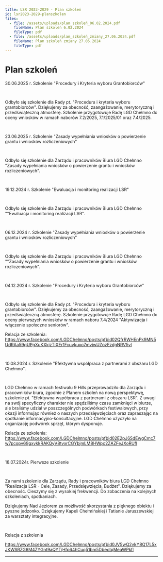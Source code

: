 ```yaml
---
title: LSR 2023-2029 - Plan szkoleń
id: lsr2023-2029-planszkolen
files:
  - file: /assets/uploads/plan_szkoleń_06.02.2024.pdf
    fileName: Plan szkoleń 6.02.2024
    fileType: pdf
  - file: /assets/uploads/plan_szkoleń_zmiany_27.06.2024.pdf
    fileName: Plan szkoleń zmiany 27.06.2024
    fileType: pdf
---
```

# Plan szkoleń

30.06.2025 r. Szkolenie "Procedury i Kryteria wyboru Grantobiorców"

<br>

Odbyło się szkolenie dla Rady pt. "Procedura i kryteria wyboru
 grantobiorców". Dziękujemy za obecność, zaangażowanie, merytoryczną i przedświąteczną atmosferę. Szkolenie przygotowuje Radę LGD Chełmno do oceny wniosków w ramach naborów 7.2/2025, 7.1/2025/01 oraz 7.4/2025.

<br>

23.06.2025 r. Szkolenie "Zasady wypełniania wniosków o powierzenie grantu i wniosków rozliczeniowych"

<br>

Odbyło się szkolenie dla Zarządu i pracowników Biura LGD Chełmno "Zasady wypełniania wniosków o powierzenie grantu i wniosków rozliczeniowych".

<br>

19.12.2024 r. Szkolenie "Ewaluacja i monitoring realizacji LSR"

<br>

Odbyło się szkolenie dla Zarządu i pracowników Biura LGD Chełmno ""Ewaluacja i monitoring realizacji LSR".

<br>

06.12.2024 r. Szkolenie "Zasady wypełniania wniosków o powierzenie grantu i wniosków rozliczeniowych"

<br>

Odbyło się szkolenie dla Zarządu i pracowników Biura LGD Chełmno ""Zasady wypełniania wniosków o powierzenie grantu i wniosków rozliczeniowych".

<br>

04.12.2024 r. Szkolenie "Procedury i Kryteria wyboru Grantobiorców"

<br>

Odbyło się szkolenie dla Rady pt. "Procedura i kryteria wyboru
 grantobiorców". Dziękujemy za obecność, zaangażowanie, merytoryczną i przedświąteczną atmosferę. Szkolenie przygotowuje Radę LGD Chełmno do oceny pierwszych wniosków w ramach naboru 7.4/2024 "Aktywizacja i włączenie społeczne seniorów". 

Relacja ze szkolenia: https://www.facebook.com/LGDChelmno/posts/pfbid02QfrRWHEnPk9MN5UdRAa59qUPgXuKXkjzTiXEr1Fcuykuxo7mvjwUZozEzdgNRV5yl

<br>

10.08.2024 r. Szkolenie "Efektywna współpraca z partnerami z obszaru LGD Chełmno".

<br>

LGD Chełmno w ramach festiwalu 9 Hills przeprowadziło dla Zarządu i pracowników biura, zgodnie z Planem szkoleń na nową perspektywę, szkolenie pt. "Efektywna współpraca z partnerami z obszaru LSR". Z uwagi na swój specyficzny charakter nie spędziliśmy czasu zamknięci w biurze, ale braliśmy udział w poszczególnych podwórkach festiwalowych, przy okazji informując również o naszych przedsięwzięciach oraz zapraszając na spotkanie informacyjno-konsultacyjne. LGD Chełmno użyczyło na organizację podwórek sprzęt, którym dysponuje.

Relacja ze szkolenia: https://www.facebook.com/LGDChelmno/posts/pfbid02E2pJ6SdEwgCmc7w7pcopv69gxvkkRAKQyV8tvxrCGYbjmLM8HWpc2ZAZFeJXoRUfl

<br>

18.07.2024r. Pierwsze szkolenie

<br>

Za nami szkolenie dla Zarządu, Rady i pracowników biura LGD Chełmno "Realizacja LSR - Cele, Zasady, Przedsięwzięcia, Budżet". Dziękujemy za obecność. Cieszymy się z wysokiej frekwencji. Do zobaczenia na kolejnych szkoleniach, spotkaniach.

Dziękujemy Nad Jeziorem za możliwość skorzystania z pięknego obiektu i pyszne jedzonko. Dziękujemy Kapeli Chełmińskiej i Tatianie Jaruszewskiej za warsztaty integracyjne.

<br>

Relacja z szkolenia

<https://www.facebook.com/LGDChelmno/posts/pfbid0JV5wQ2vkY8Q17L5xJKWSRZG8M4ZYGnt9aQYTjHfp64hCuq51bm5DbeotqMeaWPkfl>

<hr>
